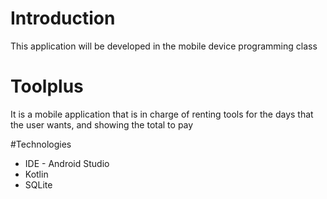 # Introduction
This application will be developed in the mobile device programming class

# Toolplus
It is a mobile application that is in charge of renting tools for the days that the user wants, and showing the total to pay

#Technologies
- IDE - Android Studio
- Kotlin
- SQLite
